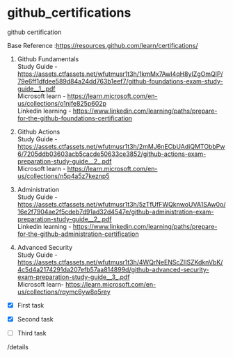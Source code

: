 # github_certifications
github certification

Base Reference  :https://resources.github.com/learn/certifications/

1. Github Fundamentals  <br>
   Study Guide - https://assets.ctfassets.net/wfutmusr1t3h/1kmMx7AwI4qH8yIZgOmQlP/79e6ff1dfdee589d84a24dd763b1eef7/github-foundations-exam-study-guide__1_.pdf <br>
   Microsoft learn - https://learn.microsoft.com/en-us/collections/o1njfe825p602p <br>
   Linkedin learning - https://www.linkedin.com/learning/paths/prepare-for-the-github-foundations-certification <br>


2. Github Actions <br>
   Study Guide - https://assets.ctfassets.net/wfutmusr1t3h/2mMJ6nECbUAdiQMTObbPw6/7205ddb03603acb5cacde50633ce3852/github-actions-exam-preparation-study-guide__2_.pdf <br>
   Microsoft learn - https://learn.microsoft.com/en-us/collections/n5p4a5z7keznp5 <br>
   
3. Administration<br>
   Study Guide -https://assets.ctfassets.net/wfutmusr1t3h/5zTfUfFWQknwoUVA1SAw0o/16e2f7904ae2f5cdeb7d91ad32d4547e/github-administration-exam-preparation-study-guide__2_.pdf<br>
   Linkedin learning - https://www.linkedin.com/learning/paths/prepare-for-the-github-administration-certification<br>

4. Advanced Security<br>
   Study Guide - https://assets.ctfassets.net/wfutmusr1t3h/4WQrNeENScZlISZKdknVbK/4c5d4a2174291da207efb57aa814899d/github-advanced-security-exam-preparation-study-guide__3_.pdf <br>
   Microsoft learn- https://learn.microsoft.com/en-us/collections/rqymc6yw8q5rey <br>


- [x] First task
- [x] Second task
- [ ] Third task


/details
